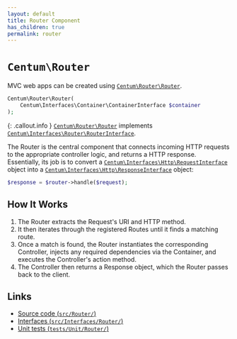 ```yaml
---
layout: default
title: Router Component
has_children: true
permalink: router
---
```




# `Centum\Router`

MVC web apps can be created using [`Centum\Router\Router`](https://github.com/SidRoberts/centum/blob/main/src/Router/Router.php).

```php
Centum\Router\Router(
    Centum\Interfaces\Container\ContainerInterface $container
);
```

{: .callout.info }
[`Centum\Router\Router`](https://github.com/SidRoberts/centum/blob/main/src/Router/Router.php) implements [`Centum\Interfaces\Router\RouterInterface`](https://github.com/SidRoberts/centum/blob/main/src/Interfaces/Router/RouterInterface.php).

The Router is the central component that connects incoming HTTP requests to the appropriate controller logic, and returns a HTTP response.
Essentially, its job is to convert a [`Centum\Interfaces\Http\RequestInterface`](https://github.com/SidRoberts/centum/blob/main/src/Interfaces/Http/RequestInterface.php) object into a [`Centum\Interfaces\Http\ResponseInterface`](https://github.com/SidRoberts/centum/blob/main/src/Interfaces/Http/ResponseInterface.php) object:

```php
$response = $router->handle($request);
```



## How It Works

1. The Router extracts the Request's URI and HTTP method.
2. It then iterates through the registered Routes until it finds a matching route.
3. Once a match is found, the Router instantiates the corresponding Controller, injects any required dependencies via the Container, and executes the Controller's action method.
4. The Controller then returns a Response object, which the Router passes back to the client.



## Links

- [Source code (`src/Router/`)](https://github.com/SidRoberts/centum/blob/main/src/Router/)
- [Interfaces (`src/Interfaces/Router/`)](https://github.com/SidRoberts/centum/blob/main/src/Interfaces/Router/)
- [Unit tests (`tests/Unit/Router/`)](https://github.com/SidRoberts/centum/blob/main/tests/Unit/Router/)
